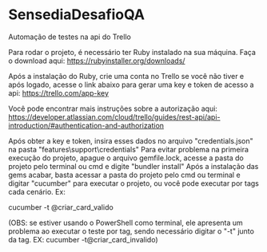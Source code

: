 # SensediaDesafioQA
Automação de testes na api do Trello

Para rodar o projeto, é necessário ter Ruby instalado na sua máquina. Faça o download aqui:
https://rubyinstaller.org/downloads/

Após a instalação do Ruby, crie uma conta no Trello se você não tiver e após logado, acesse o link abaixo para gerar uma key e token de acesso a api:
https://trello.com/app-key

Você pode encontrar mais instruções sobre a autorização aqui:
https://developer.atlassian.com/cloud/trello/guides/rest-api/api-introduction/#authentication-and-authorization

Após obter a key e token, insira esses dados no arquivo "credentials.json" na pasta "features\support\credentials\"
Para evitar problema na primeira execução do projeto, apague o arquivo gemfile.lock, acesse a pasta do projeto pelo terminal ou cmd e digite "bundler install"
Após a instalação das gems acabar, basta acessar a pasta do projeto pelo cmd ou terminal e digitar "cucumber" para executar o projeto, ou você pode executar 
por tags cada cenário. Ex:

cucumber -t @criar_card_valido

(OBS: se estiver usando o PowerShell como terminal, ele apresenta um problema ao executar o teste por tag, sendo necessário digitar o "-t" junto da tag. 
EX: cucumber -t@criar_card_invalido)

